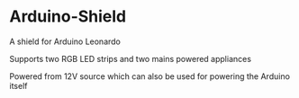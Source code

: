 # Arduino-Shield
A shield for Arduino Leonardo

Supports two RGB LED strips and two mains powered appliances

Powered from 12V source which can also be used for powering the Arduino itself

